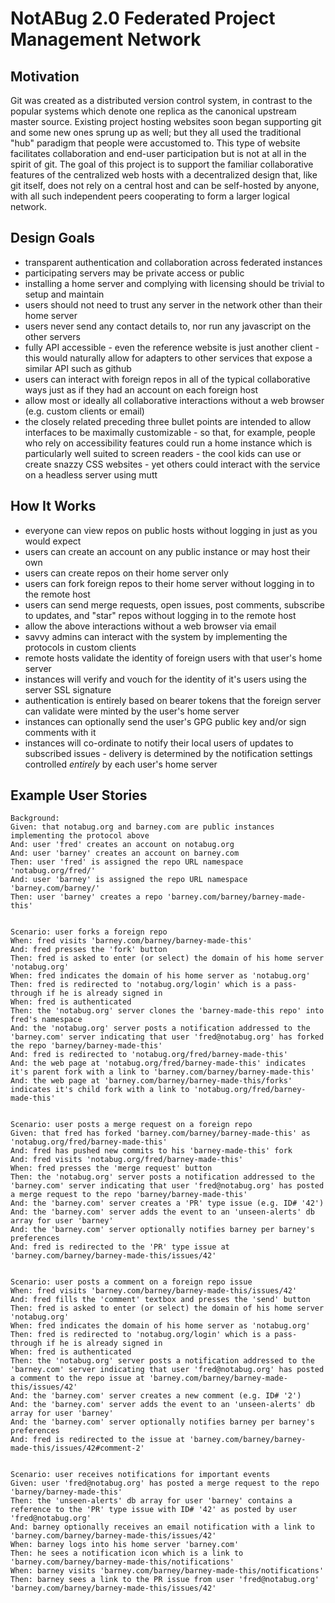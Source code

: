 # NotABug 2.0 Federated Project Management Network

Motivation
----------

Git was created as a distributed version control system, in contrast to the popular systems which denote one replica as the canonical upstream master source. Existing project hosting websites soon began supporting git and some new ones sprung up as well; but they all used the traditional "hub" paradigm that people were accustomed to. This type of website facilitates collaboration and end-user participation but is not at all in the spirit of git. The goal of this project is to support the familiar collaborative features of the centralized web hosts with a decentralized design that, like git itself, does not rely on a central host and can be self-hosted by anyone, with all such independent peers cooperating to form a larger logical network.


Design Goals
------------

* transparent authentication and collaboration across federated instances
* participating servers may be private access or public
* installing a home server and complying with licensing should be trivial to setup and maintain
* users should not need to trust any server in the network other than their home server
* users never send any contact details to, nor run any javascript on the other servers
* fully API accessible - even the reference website is just another client - this would naturally allow for adapters to other services that expose a similar API such as github
* users can interact with foreign repos in all of the typical collaborative ways just as if they had an account on each foreign host
* allow most or ideally all collaborative interactions without a web browser (e.g. custom clients or email)
* the closely related preceding three bullet points are intended to allow interfaces to be maximally customizable - so that, for example, people who rely on accessibility features could run a home instance which is particularly well suited to screen readers - the cool kids can use or create snazzy CSS websites - yet others could interact with the service on a headless server using mutt


How It Works
------------

* everyone can view repos on public hosts without logging in just as you would expect
* users can create an account on any public instance or may host their own
* users can create repos on their home server only
* users can fork foreign repos to their home server without logging in to the remote host
* users can send merge requests, open issues, post comments, subscribe to updates, and "star" repos without logging in to the remote host
* allow the above interactions without a web browser via email
* savvy admins can interact with the system by implementing the protocols in custom clients
* remote hosts validate the identity of foreign users with that user's home server
* instances will verify and vouch for the identity of it's users using the server SSL signature
* authentication is entirely based on bearer tokens that the foreign server can validate were minted by the user's home server
* instances can optionally send the user's GPG public key and/or sign comments with it
* instances will co-ordinate to notify their local users of updates to subscribed issues - delivery is determined by the notification settings controlled *entirely* by each user's home server


Example User Stories
--------------------

```
Background:
Given: that notabug.org and barney.com are public instances implementing the protocol above
And: user 'fred' creates an account on notabug.org
And: user 'barney' creates an account on barney.com
Then: user 'fred' is assigned the repo URL namespace 'notabug.org/fred/'
And: user 'barney' is assigned the repo URL namespace 'barney.com/barney/'
Then: user 'barney' creates a repo 'barney.com/barney/barney-made-this'


Scenario: user forks a foreign repo
When: fred visits 'barney.com/barney/barney-made-this'
And: fred presses the 'fork' button
Then: fred is asked to enter (or select) the domain of his home server 'notabug.org'
When: fred indicates the domain of his home server as 'notabug.org'
Then: fred is redirected to 'notabug.org/login' which is a pass-through if he is already signed in
When: fred is authenticated
Then: the 'notabug.org' server clones the 'barney-made-this repo' into fred's namespace
And: the 'notabug.org' server posts a notification addressed to the 'barney.com' server indicating that user 'fred@notabug.org' has forked the repo 'barney/barney-made-this'
And: fred is redirected to 'notabug.org/fred/barney-made-this'
And: the web page at 'notabug.org/fred/barney-made-this' indicates it's parent fork with a link to 'barney.com/barney/barney-made-this'
And: the web page at 'barney.com/barney/barney-made-this/forks'
indicates it's child fork with a link to 'notabug.org/fred/barney-made-this'


Scenario: user posts a merge request on a foreign repo
Given: that fred has forked 'barney.com/barney/barney-made-this' as 'notabug.org/fred/barney-made-this'
And: fred has pushed new commits to his 'barney-made-this' fork
And: fred visits 'notabug.org/fred/barney-made-this'
When: fred presses the 'merge request' button
Then: the 'notabug.org' server posts a notification addressed to the 'barney.com' server indicating that user 'fred@notabug.org' has posted a merge request to the repo 'barney/barney-made-this'
And: the 'barney.com' server creates a 'PR' type issue (e.g. ID# '42')
And: the 'barney.com' server adds the event to an 'unseen-alerts' db array for user 'barney'
And: the 'barney.com' server optionally notifies barney per barney's preferences
And: fred is redirected to the 'PR' type issue at 'barney.com/barney/barney-made-this/issues/42'


Scenario: user posts a comment on a foreign repo issue
When: fred visits 'barney.com/barney/barney-made-this/issues/42'
And: fred fills the 'comment' textbox and presses the 'send' button
Then: fred is asked to enter (or select) the domain of his home server 'notabug.org'
When: fred indicates the domain of his home server as 'notabug.org'
Then: fred is redirected to 'notabug.org/login' which is a pass-through if he is already signed in
When: fred is authenticated
Then: the 'notabug.org' server posts a notification addressed to the 'barney.com' server indicating that user 'fred@notabug.org' has posted a comment to the repo issue at 'barney.com/barney/barney-made-this/issues/42'
And: the 'barney.com' server creates a new comment (e.g. ID# '2')
And: the 'barney.com' server adds the event to an 'unseen-alerts' db array for user 'barney'
And: the 'barney.com' server optionally notifies barney per barney's preferences
And: fred is redirected to the issue at 'barney.com/barney/barney-made-this/issues/42#comment-2'


Scenario: user receives notifications for important events
Given: user 'fred@notabug.org' has posted a merge request to the repo 'barney/barney-made-this'
Then: the 'unseen-alerts' db array for user 'barney' contains a reference to the 'PR' type issue with ID# '42' as posted by user 'fred@notabug.org'
And: barney optionally receives an email notification with a link to 'barney.com/barney/barney-made-this/issues/42'
When: barney logs into his home server 'barney.com'
Then: he sees a notification icon which is a link to 'barney.com/barney/barney-made-this/notifications'
When: barney visits 'barney.com/barney/barney-made-this/notifications'
Then: barney sees a link to the PR issue from user 'fred@notabug.org' 'barney.com/barney/barney-made-this/issues/42'
```
